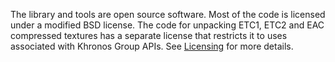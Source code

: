 The library and tools are open source software. Most of the code is licensed
under a modified BSD license. The code for unpacking ETC1, ETC2 and EAC
compressed textures has a separate license that restricts it to uses
associated with Khronos Group APIs. See [Licensing](http://www.khronos.org/opengles/sdk/tools/KTX/doc/libktx/licensing.html)
for more details.
